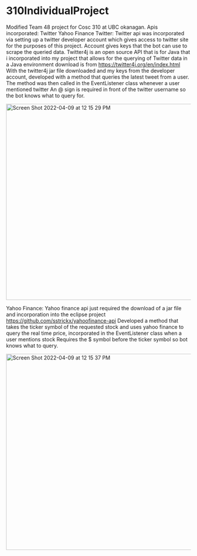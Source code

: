 # 310IndividualProject
Modified Team 48 project for Cosc 310 at UBC okanagan. 
Apis incorporated:
Twitter
Yahoo Finance 
Twitter: 
Twitter api was incorporated via setting up a twitter developer account which gives access to twitter site for the purposes of this project. Account gives keys that the bot can use to scrape the queried data. 
Twitter4j is an open source API that is for Java that i incorporated into my project that allows for the querying of Twitter data in a Java environment download is from https://twitter4j.org/en/index.html
With the twitter4j jar file downloaded and my keys from the developer account, developed with a method that queries the latest tweet from a user. The method was then called in the EventListener class whenever a user mentioned twitter
An @ sign is required in front of the twitter username so the bot knows what to query for.

<img width="535" alt="Screen Shot 2022-04-09 at 12 15 29 PM" src="https://user-images.githubusercontent.com/77454945/162593148-0ec16eb5-1500-4134-b3b9-c87b87e0e303.png">



Yahoo Finance:
Yahoo finance api just required the download of a jar file and incorporation into the eclipse project https://github.com/sstrickx/yahoofinance-api
Developed a method that takes the ticker symbol of the requested stock and uses yahoo finance to query the real time price, incorporated in the EventListener class when a user mentions stock
Requires the $ symbol before the ticker symbol so bot knows what to query.

<img width="535" alt="Screen Shot 2022-04-09 at 12 15 37 PM" src="https://user-images.githubusercontent.com/77454945/162593152-78069b88-2584-49dc-a39f-f404cafb23bb.png">

